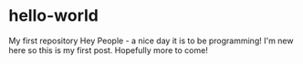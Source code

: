 # hello-world
My first repository
Hey People - a nice day it is to be programming!
I'm new here so this is my first post. Hopefully more to come!

